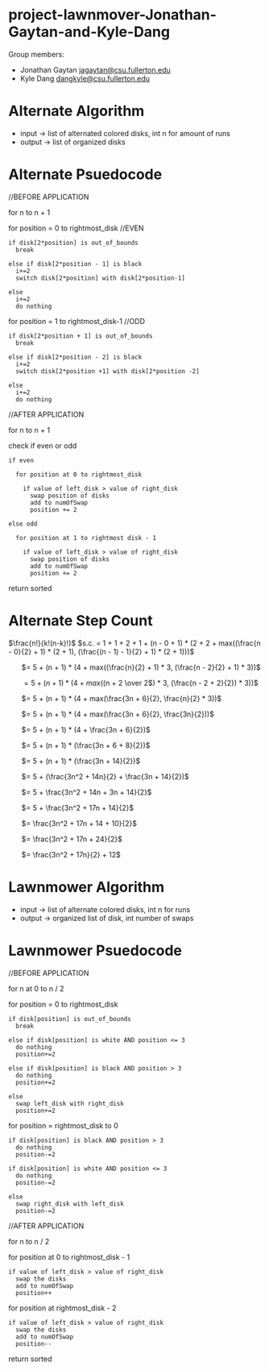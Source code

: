 # project-lawnmover-Jonathan-Gaytan-and-Kyle-Dang

Group members:
* Jonathan Gaytan jagaytan@csu.fullerton.edu
* Kyle Dang dangkyle@csu.fullerton.edu

# Alternate Algorithm 

* input -> list of alternated colored disks, int n for amount of runs 
* output -> list of organized disks 

# Alternate Psuedocode

//BEFORE APPLICATION 

for n to n + 1

  for position = 0 to rightmost_disk //EVEN 
  
    if disk[2*position] is out_of_bounds
      break 

    else if disk[2*position - 1] is black 
      i+=2
      switch disk[2*position] with disk[2*position-1]

    else 
      i+=2
      do nothing

  for position = 1 to rightmost_disk-1 //ODD 

    if disk[2*position + 1] is out_of_bounds
      break 

    else if disk[2*position - 2] is black 
      i+=2
      switch disk[2*position +1] with disk[2*position -2]

    else 
      i+=2 
      do nothing 

//AFTER APPLICATION 

for n to n + 1

  check if even or odd 

    if even 

      for position at 0 to rightmost_disk

        if value of left_disk > value of right_disk
          swap position of disks
          add to numOfSwap  
          position += 2
    
    else odd
      
      for position at 1 to rightmost disk - 1
        
        if value of left_disk > value of right_disk
          swap position of disks 
          add to numOfSwap
          position += 2  
  
  return sorted
  
# Alternate Step Count 
$\frac{n!}{k!(n-k)!}$
$s.c. = 1 + 1 + 2 + 1 + (n - 0 + 1) * (2 + 2 + max((\frac{n - 0}{2} + 1) * (2 + 1), (\frac{(n - 1) - 1}{2} + 1) * (2 + 1)))$

&emsp;&ensp;&thinsp;&thinsp;$= 5 + (n + 1) * (4 + max((\frac{n}{2} + 1) * 3, (\frac{n - 2}{2} + 1) * 3))$

&emsp;&ensp;&thinsp;&thinsp;$= 5 + (n + 1) * (4 + max(($n + 2 \over 2$) * 3, (\frac{n - 2 + 2}{2}) * 3))$

&emsp;&ensp;&thinsp;&thinsp;$= 5 + (n + 1) * (4 + max(\frac{3n + 6}{2}, \frac{n}{2} * 3))$

&emsp;&ensp;&thinsp;&thinsp;$= 5 + (n + 1) * (4 + max(\frac{3n + 6}{2}, \frac{3n}{2}))$

&emsp;&ensp;&thinsp;&thinsp;$= 5 + (n + 1) * (4 + \frac{3n + 6}{2})$

&emsp;&ensp;&thinsp;&thinsp;$= 5 + (n + 1) * (\frac{3n + 6 + 8}{2})$

&emsp;&ensp;&thinsp;&thinsp;$= 5 + (n + 1) * (\frac{3n + 14}{2})$

&emsp;&ensp;&thinsp;&thinsp;$= 5 + (\frac{3n^2 + 14n}{2} + \frac{3n + 14}{2})$

&emsp;&ensp;&thinsp;&thinsp;$= 5 + \frac{3n^2 + 14n + 3n + 14}{2}$

&emsp;&ensp;&thinsp;&thinsp;$= 5 + \frac{3n^2 + 17n + 14}{2}$

&emsp;&ensp;&thinsp;&thinsp;$= \frac{3n^2 + 17n + 14 + 10}{2}$

&emsp;&ensp;&thinsp;&thinsp;$= \frac{3n^2 + 17n + 24}{2}$

&emsp;&ensp;&thinsp;&thinsp;$= \frac{3n^2 + 17n}{2} + 12$

# Lawnmower Algorithm 

* input -> list of alternate colored disks, int n for runs 
* output -> organized list of disk, int number of swaps 

# Lawnmower Psuedocode  

//BEFORE APPLICATION

for n at 0 to n / 2

  for position = 0 to rightmost_disk
    
    if disk[position] is out_of_bounds
      break 

    else if disk[position] is white AND position <= 3
      do nothing 
      position+=2 

    else if disk[position] is black AND position > 3 
      do nothing
      position+=2 

    else 
      swap left_disk with right_disk
      position+=2 

  for position = rightmost_disk to 0 

    if disk[position] is black AND position > 3 
      do nothing
      position-=2

    if disk[position] is white AND position <= 3
      do nothing
      position-=2

    else 
      swap right_disk with left_disk 
      position-=2

//AFTER APPLICATION 

for n to n / 2

  for position at 0 to rightmost_disk - 1
  
    if value of left_disk > value of right_disk 
      swap the disks 
      add to numOfSwap
      position++

  for position at rightmost_disk - 2

    if value of left_disk > value of right_disk 
      swap the disks 
      add to numOfSwap
      position--

  return sorted 
